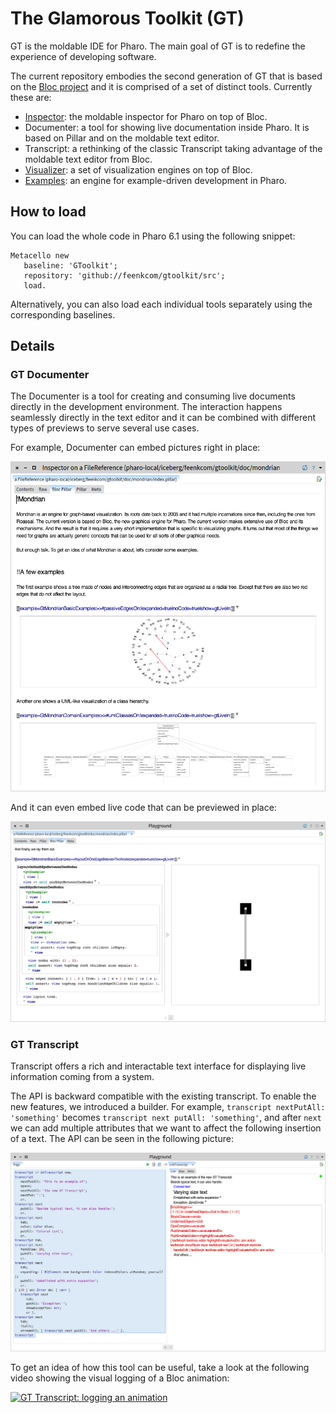 # The Glamorous Toolkit (GT)
GT is the moldable IDE for Pharo. The main goal of GT is to redefine the experience of developing software.

The current repository embodies the second generation of GT that is based on the [Bloc project](https://github.com/pharo-graphics/Bloc) and it is comprised of a set of distinct tools. Currently these are:
- [Inspector](https://github.com/feenkcom/gtoolkit-inspector): the moldable inspector for Pharo on top of Bloc.
- Documenter: a tool for showing live documentation inside Pharo. It is based on Pillar and on the moldable text editor.
- Transcript: a rethinking of the classic Transcript taking advantage of the moldable text editor from Bloc.
- [Visualizer](https://github.com/feenkcom/gtoolkit-visualizer): a set of visualization engines on top of Bloc.
- [Examples](https://github.com/feenkcom/gtoolkit-examples): an engine for example-driven development in Pharo.


## How to load

You can load the whole code in Pharo 6.1 using the following snippet:

```
Metacello new
   baseline: 'GToolkit';
   repository: 'github://feenkcom/gtoolkit/src';
   load.
```

Alternatively, you can also load each individual tools separately using the corresponding baselines.

## Details

### GT Documenter

The Documenter is a tool for creating and consuming live documents directly in the development environment. The interaction happens seamlessly directly in the text editor and it can be combined with different types of previews to serve several use cases.

For example, Documenter can embed pictures right in place:

![Documenter: expanded pictures](./doc/documenter-mondrian-example-pictures.png)

And it can even embed live code that can be previewed in place:

![Documenter: expanded examples](./doc/documenter-mondrian-expanded-examples.png)


### GT Transcript

Transcript offers a rich and interactable text interface for displaying live information coming from a system.

The API is backward compatible with the existing transcript. To enable the new features, we introduced a builder. For example, `transcript nextPutAll: 'something'` becomes `transcript next putAll: 'something'`, and after `next` we can add multiple attributes that we want to affect the following insertion of a text. The API can be seen in the following picture:

![Transcript: API](./doc/transcript-api.png)

To get an idea of how this tool can be useful, take a look at the following video showing the visual logging of a Bloc animation:

[![GT Transcript: logging an animation](https://img.youtube.com/vi/9VATYNaLwJY/0.jpg)](https://youtu.be/9VATYNaLwJY "GT Transcript: logging an animation")
